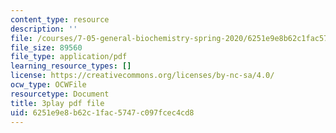 ```yaml
---
content_type: resource
description: ''
file: /courses/7-05-general-biochemistry-spring-2020/6251e9e8b62c1fac5747c097fcec4cd8_o1pSk-sgFCA.pdf
file_size: 89560
file_type: application/pdf
learning_resource_types: []
license: https://creativecommons.org/licenses/by-nc-sa/4.0/
ocw_type: OCWFile
resourcetype: Document
title: 3play pdf file
uid: 6251e9e8-b62c-1fac-5747-c097fcec4cd8
---
```

